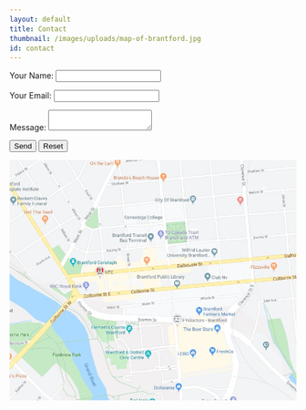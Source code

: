```yaml
---
layout: default
title: Contact
thumbnail: /images/uploads/map-of-brantford.jpg
id: contact
---
```

<form name="contact" method="POST" data-netlify="true">
  <p>
    <label>Your Name: <input type="text" name="name" /></label>   
  </p>
  <p>
    <label>Your Email: <input type="email" name="email" /></label>
  </p>
  <p>
    <label>Message: <textarea name="message"></textarea></label>
  </p>
  <p>
    <button type="submit">Send</button>
<button type="reset">Reset</button>
  </p>
</form>
<body>
<a href ="https://www.google.ca/maps/place/Wilfrid+Laurier+University+Brantford+Campus/@43.1360542,-80.2662357,16.16z/data=!4m5!3m4!1s0x0:0xd6b8ef7a43b8c422!8m2!3d43.1397795!4d-80.2609862?hl=en&authuser=0">
  <img alt="Contact" src="/images/uploads/map-of-brantford.jpg">
  </a>
  </body>
